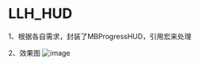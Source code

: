 # LLH_HUD

1、根据各自需求，封装了MBProgressHUD，引用宏来处理

2、效果图
![image](https://github.com/lovecj/LLH_HUD/README.gif)